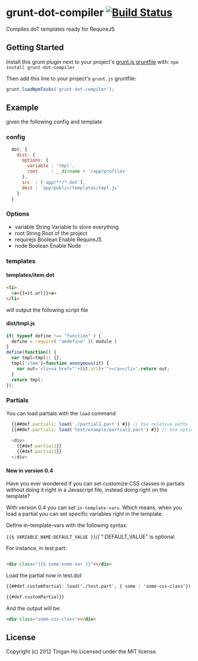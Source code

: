# grunt-dot-compiler [![Build Status](https://travis-ci.org/tinganho/grunt-dot-compiler.png)](https://travis-ci.org/tinganho/grunt-dot-compiler)

Compiles doT templates ready for RequireJS

## Getting Started
Install this grunt plugin next to your project's [grunt.js gruntfile][getting_started] with: `npm install grunt-dot-compiler`

Then add this line to your project's `grunt.js` gruntfile:

```javascript
grunt.loadNpmTasks('grunt-dot-compiler');
```

[grunt]: http://gruntjs.com/
[getting_started]: https://github.com/gruntjs/grunt/blob/master/docs/getting_started.md

## Example
given the following config and template
### config
```javascript
  dot: {
    dist: {
      options: {
        variable : 'tmpl',
        root     : __dirname + '/app/profiles'
      },
      src  : ['app/**/*.dot'],
      dest : 'app/public/templates/tmpl.js'
    }
  }
```

### Options
* variable String Variable to store everything
* root String Root of the project
* requirejs Boolean Enable RequireJS
* node Boolean Enable Node

### templates
#### templates/item.dot
```html
<li>
  <a>{{=it.url}}<a>
</li>
```

will output the following script file
#### dist/tmpl.js
```javascript
if( typeof define !== "function" ) {
  define = require( "amdefine" )( module )
}
define(function() {
  var tmpl=tmpl|| {};
  tmpl['item']=function anonymous(it) {
    var out='<li><a href="'+(it.url)+'"></a></li>';return out;
  }
  return tmpl;
});
```

### Partials
You can load partials with the `load` command
```javascript
  {{##def.partial1: load('./partial1.part') #}} // Use relative paths
  {{##def.partial2: load('test/example/partial2.part') #}} // Use options.root
  
  <div>
    {{#def.partial1}}
    {{#def.partial2}}
  </div>
```

#### New in version 0.4
Have you ever wondered if you can set customize CSS classes in partials without doing it right in a Javascript file, instead doing right on the template?

With version 0.4 you can set `in-template-vars`. Which means, when you load a partial you can set specific variables right in the template.

Define in-template-vars with the following syntax:

`{{$ VARIABLE_NAME:DEFAULT_VALUE }}`// ":DEFAULT_VALUE" is optional

For instance, in test.part:
```html

<div class="{{$ some:some-var }}"></div>
```
Load the partial now in test.dot

```html
{{##def.customPartial: load('./test.part', { some : 'some-css-class'}) #}}

{{#def.customPartial}}
```
And the output will be:
```html
<div class="some-css-class"></div>
```

## License
Copyright (c) 2012 Tingan Ho
Licensed under the MIT license.
